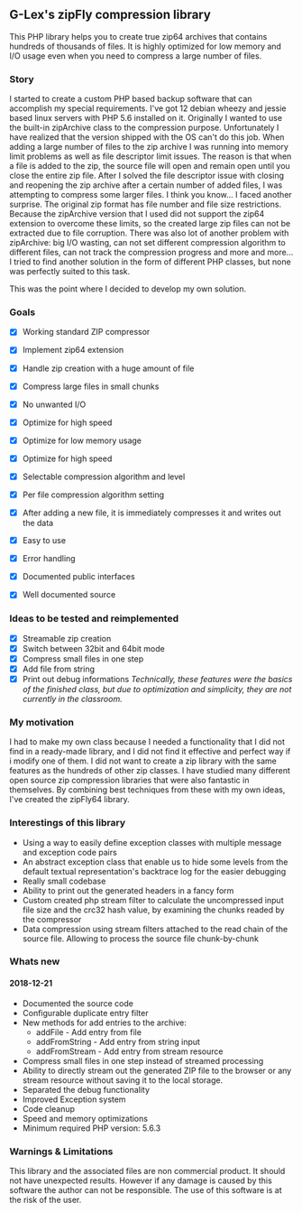 ## G-Lex's zipFly compression library

This PHP library helps you to create true zip64 archives that contains hundreds of thousands of files.
It is highly optimized for low memory and I/O usage even when you need to compress a large number of files.

### Story
I started to create a custom PHP based backup software that can accomplish my special requirements.
I've got 12 debian wheezy and jessie based linux servers with PHP 5.6 installed on it.
Originally I wanted to use the built-in zipArchive class to the compression purpose.
Unfortunately I have realized that the version shipped with the OS can't do this job.
When adding a large number of files to the zip archive I was running into memory limit problems as well as file descriptor limit issues.
The reason is that when a file is added to the zip, the source file will open and remain open until you close the entire zip file.
After I solved the file descriptor issue with closing and reopening the zip archive after a certain number of added files, I was attempting to compress some larger files.
I think you know... I faced another surprise.
The original zip format has file number and file size restrictions. Because the zipArchive version that I used did not support the zip64 extension to overcome these limits, so the created large zip files can not be extracted due to file corruption.
There was also lot of another problem with zipArchive: big I/O wasting, can not set different compression algorithm to different files, can not track the compression progress and more and more...
I tried to find another solution in the form of different PHP classes, but none was perfectly suited to this task.

This was the point where I decided to develop my own solution.

### Goals
- [x] Working standard ZIP compressor
- [x] Implement zip64 extension
- [x] Handle zip creation with a huge amount of file
- [x] Compress large files in small chunks
- [x] No unwanted I/O
- [x] Optimize for high speed
- [x] Optimize for low memory usage
- [x] Optimize for high speed
- [x] Selectable compression algorithm and level
- [x] Per file compression algorithm setting
- [x] After adding a new file, it is immediately compresses it and writes out the data
- [x] Easy to use
- [x] Error handling
- [x] Documented public interfaces
- [x] Well documented source


### Ideas to be tested and reimplemented
- [x] Streamable zip creation
- [x] Switch between 32bit and 64bit mode
- [x] Compress small files in one step
- [x] Add file from string
- [x] Print out debug informations
_Technically, these features were the basics of the finished class, but due to optimization and simplicity, they are not currently in the classroom._

### My motivation
I had to make my own class because I needed a functionality that I did not find in a ready-made library, and I did not find it effective and perfect way if i modify one of them.
I did not want to create a zip library with the same features as the hundreds of other zip classes.
I have studied many different open source zip compression libraries that were also fantastic in themselves.
By combining best techniques from these with my own ideas, I've created the zipFly64 library.

### Interestings of this library
- Using a way to easily define exception classes with multiple message and exception code pairs
- An abstract exception class that enable us to hide some levels from the default textual representation's backtrace log for the easier debugging
- Really small codebase
- Ability to print out the generated headers in a fancy form
- Custom created php stream filter to calculate the uncompressed input file size and the crc32 hash value, by examining the chunks readed by the compressor
- Data compression using stream filters attached to the read chain of the source file. Allowing to process the source file chunk-by-chunk

### Whats new

#### 2018-12-21
- Documented the source code
- Configurable duplicate entry filter
- New methods for add entries to the archive:
  - addFile - Add entry from file
  - addFromString - Add entry from string input
  - addFromStream - Add entry from stream resource
- Compress small files in one step instead of streamed processing
- Ability to directly stream out the generated ZIP file to the browser or any stream resource without saving it to the local storage.
- Separated the debug functionality
- Improved Exception system
- Code cleanup
- Speed and memory optimizations
- Minimum required PHP version: 5.6.3

### Warnings & Limitations
This library and the associated files are non commercial product.
It should not have unexpected results. However if any damage is caused by this software the author can not be responsible.
The use of this software is at the risk of the user.



